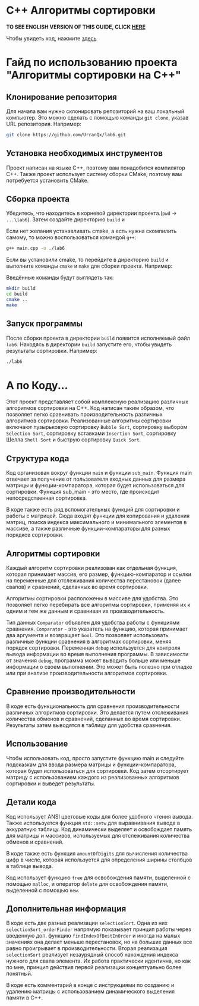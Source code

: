 # C++ Алгоритмы сортировки
**TO SEE ENGLISH VERSION OF THIS GUIDE, CLICK [HERE](README_ENG.MD)**

Чтобы увидеть код, нажмите [здесь](main.cpp)
# Гайд по использованию проекта "Алгоритмы сортировки на C++"

## Клонирование репозитория

Для начала вам нужно склонировать репозиторий на ваш локальный компьютер. Это можно сделать с помощью команды `git clone`, указав URL репозитория. Например:

```bash
git clone https://github.com/UrranQx/lab6.git
```
## Установка необходимых инструментов
Проект написан на языке C++, поэтому вам понадобится компилятор C++. Также проект использует систему сборки CMake, поэтому вам потребуется установить CMake.
## Сборка проекта
Убедитесь, что находитесь в корневой директории проекта.(`pwd` -> `...\lab6`). Затем создайте директорию `build` и

Если нет желания устанавливать cmake, а есть нужна скомпилить самому, то можно воспользоваться командой `g++`:

```bash
g++ main.cpp -o ./lab6
```
Если вы установили cmake, то перейдите в директорию `build` и выполните команды `cmake` и `make` для сборки проекта. Например:

Введённые команды будут выглядеть так:
```bash
mkdir build
cd build
cmake ..
make
```
## Запуск программы
После сборки проекта в директории `build` появится исполняемый файл `lab6`. Находясь в директории `build` запустите его, чтобы увидеть результаты сортировки. Например:
```bash
./lab6
```
# А по Коду...
Этот проект представляет собой комплексную реализацию различных алгоритмов сортировки на C++. Код написан таким образом, что позволяет легко сравнивать производительность различных алгоритмов сортировки. Реализованные алгоритмы сортировки включают пузырьковую сортировку `Bubble Sort`, сортировку выбором `Selection Sort`, сортировку вставками `Insertion Sort`, сортировку Шелла `Shell Sort` и быструю сортировку `Quick Sort`.

## Структура кода

Код организован вокруг функции `main` и функции `sub_main`. Функция main отвечает за получение от пользователя входных данных для размера матрицы и функции-компаратора, которая будет использоваться для сортировки. Функция sub_main - это место, где происходит непосредственная сортировка.

В коде также есть ряд вспомогательных функций для сортировки и работы с матрицей. Сюда входят функции для копирования и удаления матриц, поиска индекса максимального и минимального элементов в массиве, а также различные функции-компараторы для разных порядков сортировки.

## Алгоритмы сортировки

Каждый алгоритм сортировки реализован как отдельная функция, которая принимает массив, его размер, функцию-компаратор и ссылки на переменные для отслеживания количества перестановок (далее свапов) и сравнений, сделанных во время сортировки.

Алгоритмы сортировки расположены в массиве для удобства. Это позволяет легко перебирать все алгоритмы сортировки, применяя их к одним и тем же данным и сравнивая их производительность.

Тип данных `Comparator` объявлен для удобства работы с функциями сравнения. `Comparator` - это указатель на функцию, которая принимает два аргумента и возвращает `bool`. Это позволяет использовать различные функции сравнения в алгоритмах сортировки, меняя порядок сортировки.  Переменная `debug` используется для контроля вывода информации во время выполнения программы. В зависимости от значения `debug`, программа может выводить больше или меньше информации о своем выполнении. Это может быть полезно при отладке или при анализе производительности алгоритмов сортировки.


## Сравнение производительности

В коде есть функциональность для сравнения производительности различных алгоритмов сортировки. Это делается путем отслеживания количества обменов и сравнений, сделанных во время сортировки. Результаты затем выводятся в таблицу для удобства сравнения.

## Использование

Чтобы использовать код, просто запустите функцию main и следуйте подсказкам для ввода размера матрицы и функции-компаратора, которая будет использоваться для сортировки. Код затем отсортирует матрицу с использованием каждого из реализованных алгоритмов сортировки и выведет результаты.

## Детали кода

Код использует ANSI цветовые коды для более удобного чтения вывода. Также используется функция `std::setw` для выравнивания вывода в аккуратную таблицу. Код динамически выделяет и освобождает память для матрицы и массивов, используемых для отслеживания количества обменов и сравнений.

В коде также есть функция `amountOfDigits` для вычисления количества цифр в числе, которая используется для определения ширины столбцов в таблице вывода.

Код использует функцию `free` для освобождения памяти, выделенной с помощью `malloc`, и оператор `delete` для освобождения памяти, выделенной с помощью `new`.

## Дополнительная информация
В коде есть две разных реализации `selectionSort`. Одна из них `selectionSort_orderFinder` напрямую показывает принцип работы через введенную доп. функцию `findIndexOfBestInOrder` и иногда на малых значениях она делает меньше перестановок, но на больших данных все равно проигрывает в производительности. Вторая реализация `selectionSort` реализует незаурядный способ нахождения индекса нужного для свапа элемента. Их работа практически идентична, но как по мне, принцип действия первой реализации концептуально более понятный.

В коде есть комментарий в конце с инструкциями по созданию и удалению матрицы с использованием динамического выделения памяти в C++.